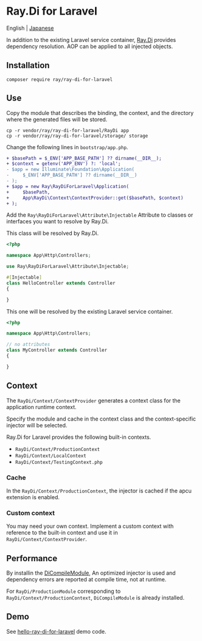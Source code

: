 # Ray.Di for Laravel

English | [Japanese](README.ja.md)

In addition to the existing Laravel service container, [Ray.Di](https://ray-di.github.io/manuals/1.0/en/index.html) provides dependency resolution. AOP can be applied to all injected objects.

## Installation

````
composer require ray/ray-di-for-laravel
````

## Use

Copy the module that describes the binding, the context, and the directory where the generated files will be stored.

```
cp -r vendor/ray/ray-di-for-laravel/RayDi app
cp -r vendor/ray/ray-di-for-laravel/storage/ storage
```

Change the following lines in `bootstrap/app.php`.

```diff
+ $basePath = $_ENV['APP_BASE_PATH'] ?? dirname(__DIR__);
+ $context = getenv('APP_ENV') ?: 'local';
- $app = new Illuminate\Foundation\Application(
-     $_ENV['APP_BASE_PATH'] ?? dirname(__DIR__)
- );
+ $app = new Ray\RayDiForLaravel\Application(
+     $basePath,
+     App\RayDi\Context\ContextProvider::get($basePath, $context)
+ );
```

Add the `Ray\RayDiForLaravel\Attribute\Injectable` Attribute to classes or interfaces you want to resolve by Ray.Di.


This class will be resolved by Ray.Di.
```php
<?php

namespace App\Http\Controllers;

use Ray\RayDiForLaravel\Attribute\Injectable;

#[Injectable]
class HelloController extends Controller
{

}
```

This one will be resolved by the existing Laravel service container.

```php
<?php

namespace App\Http\Controllers;

// no attributes
class MyController extends Controller
{

}
```

## Context

The `RayDi/Context/ContextProvider` generates a context class for the application runtime context.

Specify the module and cache in the context class and the context-specific injector will be selected.

Ray.Di for Laravel provides the following built-in contexts.

* `RayDi/Context/ProductionContext`
* `RayDi/Context/LocalContext`
* `RayDi/Context/TestingContext.php`

### Cache

In the `RayDi/Context/ProductionContext`, the injector is cached if the apcu extension is enabled.

### Custom context

You may need your own context.
Implement a custom context with reference to the built-in context and use it in `RayDi/Context/ContextProvider`.

## Performance

By installin the [DiCompileModule](https://github.com/ray-di/Ray.Compiler/blob/1.x/src/DiCompileModule.php), An optimized injector is used and dependency errors are reported at compile time, not at runtime.

For `RayDi/ProductionModule` corresponding to `RayDi/Context/ProductionContext`, `DiCompileModule` is already installed.

## Demo

See [hello-ray-di-for-laravel](https://github.com/koriym/hello-ray-di-for-laravel) demo code.
